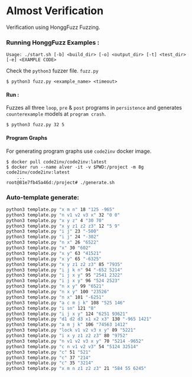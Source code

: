# Almost Verification

Verification using HonggFuzz Fuzzing.

### Running HonggFuzz Examples :

```
Usage: ./start.sh [-b] <build_dir> [-o] <output_dir> [-t] <test_dir> [-e] <EXAMPLE CODE>
```

Check the `python3` fuzzer file. `fuzz.py`

```
$ python3 fuzz.py <example_name> <timeout>
```

#### Run :

Fuzzes all three `loop`, `pre` & `post` programs in `persistence` and generates `counterexample` models at `program crash`.

```
$ python3 fuzz.py 32 5
```

#### Program Graphs

For generating program graphs use `code2inv` docker image.

```
$ docker pull code2inv/code2inv:latest
$ docker run --name alver -it -v $PWD:/project -m 8g code2inv/code2inv:latest
    ...
root@81e7fb45a46d:/project# ./generate.sh
```

### Auto-template generate:

```bash
python3 template.py "x m n" 18 "125 -965"
python3 template.py "n v1 v2 v3 x" 32 "0 0"
python3 template.py "x y z" 4 "30 70"
python3 template.py "x y z1 z2 z3" 12 "5 9"
python3 template.py "i j" 23 "-500"
python3 template.py "i j" 24 "-302"
python3 template.py "n x" 26 "6522"
python3 template.py "x" 30 "602"
python3 template.py "x y" 63 "41521"
python3 template.py "x y" 65 "-6325"
python3 template.py "x y z1 z2 z3" 85 "7935"
python3 template.py "i j k n" 94 "-652 5214"
python3 template.py "i j x y" 95 "2541 2322"
python3 template.py "i j x y" 96 "524 2523"
python3 template.py "n x y" 99 "6521"
python3 template.py "n x y" 100 "23526"
python3 template.py "n x" 101 "-6251"
python3 template.py "a c m j k" 108 "525 146"
python3 template.py "i sn" 121 "8"
python3 template.py "i j x y" 124 "6251 93621"
python3 template.py "d1 d2 d3 x1 x2 x3" 130 "-965 1421"
python3 template.py "a m j k" 106 "74563 1412"
python3 template.py "lock v1 v2 v3 x y" 89 "5221"
python3 template.py "i x y z1 z2 z3" 80 "9752"
python3 template.py "n v1 v2 v3 x y" 70 "5214 -9652"
python3 template.py "c n v1 v2 v3" 54 "5124 32514"
python3 template.py "c" 51 "521"
python3 template.py "c" 37 "214"
python3 template.py "c" 35 "3214"
python3 template.py "x m n z1 z2 z3" 21 "584 55 6245"
```
